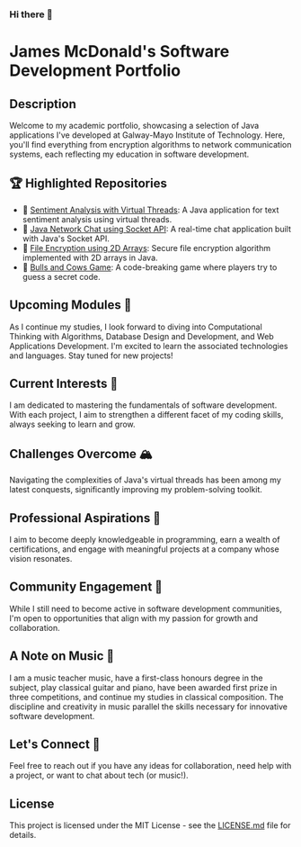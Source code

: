 ### Hi there 👋

# James McDonald's Software Development Portfolio

## Description
Welcome to my academic portfolio, showcasing a selection of Java applications I've developed at Galway-Mayo Institute of Technology. Here, you'll find everything from encryption algorithms to network communication systems, each reflecting my education in software development.

## 🏆 Highlighted Repositories
- 🧠 [Sentiment Analysis with Virtual Threads](https://github.com/jamesmcdonald112/Sentiment-Analysis-with-Virtual-Threads): A Java application for text sentiment analysis using virtual threads.
- 💬 [Java Network Chat using Socket API](https://github.com/jamesmcdonald112/Java-Network-Chat-SocketAPI): A real-time chat application built with Java's Socket API.
- 🔐 [File Encryption using 2D Arrays](https://github.com/jamesmcdonald112/File-Encryption-using-2D-Arrays): Secure file encryption algorithm implemented with 2D arrays in Java.
- 🧩 [Bulls and Cows Game](https://github.com/jamesmcdonald112/bullsAndCows): A code-breaking game where players try to guess a secret code.

## Upcoming Modules 🌱
As I continue my studies, I look forward to diving into Computational Thinking with Algorithms, Database Design and Development, and Web Applications Development. I'm excited to learn the associated technologies and languages. Stay tuned for new projects!

## Current Interests 🤔
I am dedicated to mastering the fundamentals of software development. With each project, I aim to strengthen a different facet of my coding skills, always seeking to learn and grow.

## Challenges Overcome 🏔️
Navigating the complexities of Java's virtual threads has been among my latest conquests, significantly improving my problem-solving toolkit.

## Professional Aspirations 🎯
I aim to become deeply knowledgeable in programming, earn a wealth of certifications, and engage with meaningful projects at a company whose vision resonates.

## Community Engagement 👐
While I still need to become active in software development communities, I'm open to opportunities that align with my passion for growth and collaboration.

## A Note on Music 🎵
I am a music teacher music, have a first-class honours degree in the subject, play classical guitar and piano, have been awarded first prize in three competitions, and continue my studies in classical composition. The discipline and creativity in music parallel the skills necessary for innovative software development.

## Let's Connect 🤝
Feel free to reach out if you have any ideas for collaboration, need help with a project, or want to chat about tech (or music!).

## License
This project is licensed under the MIT License - see the [LICENSE.md](LICENSE) file for details.

